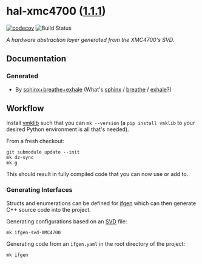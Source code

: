 <!--
    =====================================
    generator=datazen
    version=3.1.4
    hash=1e1d796fb6e45aa00c6894d93971bc23
    =====================================
-->

# hal-xmc4700 ([1.1.1](https://github.com/vkottler/hal-xmc4700/releases/tag/1.1.1))

[![codecov](https://codecov.io/gh/vkottler/hal-xmc4700/branch/master/graph/badge.svg)](https://codecov.io/gh/vkottler/hal-xmc4700)
![Build Status](https://github.com/vkottler/hal-xmc4700/actions/workflows/yambs-project.yml/badge.svg)

*A hardware abstraction layer generated from the XMC4700's SVD.*

## Documentation

### Generated

* By [sphinx+breathe+exhale](https://vkottler.github.io/cpp/sphinx/hal-xmc4700/)
(What's [sphinx](https://www.sphinx-doc.org/en/master/) /
[breathe](https://breathe.readthedocs.io/en/latest/) /
[exhale](https://exhale.readthedocs.io/en/latest/)?)

## Workflow

Install [vmklib](https://github.com/vkottler/vmklib) such that you can
`mk --version` (a `pip install vmklib` to your desired Python environment is
all that's needed).

From a fresh checkout:

```
git submodule update --init
mk dz-sync
mk g
```

This should result in fully compiled code that you can now use or add to.


### Generating Interfaces

Structs and enumerations can be defined for
[ifgen](https://github.com/vkottler/ifgen) which can then generate C++ source
code into the project.

Generating configurations based on an
[SVD](https://github.com/vkottler/ifgen/tree/master/ifgen/data/svd) file:

```
mk ifgen-svd-XMC4700
```

Generating code from an `ifgen.yaml` in the root directory of the project:

```
mk ifgen
```
